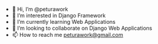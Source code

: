 - 👋 Hi, I’m @peturawork
- 👀 I’m interested in Django Framework
- 🌱 I’m currently learning Web Applications
- 💞️ I’m looking to collaborate on Django Web Applications
- 📫 How to reach me peturawork@gmail.com

<!---
peturawork/peturawork is a ✨ special ✨ repository because its `README.md` (this file) appears on your GitHub profile.
You can click the Preview link to take a look at your changes.
--->
